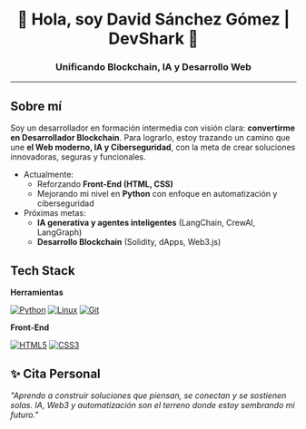 <!--
**DSG-DevShark/DSG-DevShark** is a ✨ _special_ ✨ repository because its `README.md` (this file) appears on your GitHub profile.

Here are some ideas to get you started:

- 🔭 I’m currently working on ...
- 🌱 I’m currently learning ...
- 👯 I’m looking to collaborate on ...
- 🤔 I’m looking for help with ...
- 💬 Ask me about ...
- 📫 How to reach me: ...
- 😄 Pronouns: ...
- ⚡ Fun fact: ...
-->

<h1 align="center">👋 Hola, soy David Sánchez Gómez | DevShark 🦈</h1>
<h3 align="center">Unificando Blockchain, IA y Desarrollo Web</h3>

---

## Sobre mí

Soy un desarrollador en formación intermedia con visión clara: **convertirme en Desarrollador Blockchain**.
Para lograrlo, estoy trazando un camino que une **el Web moderno, IA y Ciberseguridad**, con la meta de crear soluciones innovadoras, seguras y funcionales.

- Actualmente:
    - Reforzando **Front-End (HTML, CSS)**  
    - Mejorando mi nivel en **Python** con enfoque en automatización y ciberseguridad
- Próximas metas:
    - **IA generativa y agentes inteligentes** (LangChain, CrewAI, LangGraph)
    - **Desarrollo Blockchain** (Solidity, dApps, Web3.js)

## Tech Stack

**Herramientas**

[![Python](https://img.shields.io/badge/Python-3776AB?style=for-the-badge&logo=python&logoColor=FFFFFF&labelColor=5d5875)]() [![Linux](https://img.shields.io/badge/Linux-FCC624?style=for-the-badge&logo=linux&logoColor=FFFFFF&labelColor=5d5875)]() [![Git](https://img.shields.io/badge/Git-F05032?style=for-the-badge&logo=git&logoColor=FFFFFF&labelColor=5d5875)]()

**Front-End**

[![HTML5](https://img.shields.io/badge/HTML-E34F26?style=for-the-badge&logo=html5&logoColor=FFFFFF&labelColor=5d5875)]() [![CSS3](https://img.shields.io/badge/CSS-1572B6?style=for-the-badge&logo=css3&logoColor=FFFFFF&labelColor=5d5875)]()

## ✨ Cita Personal

*"Aprendo a construir soluciones que piensan, se conectan y se sostienen solas. IA, Web3 y automatización son el terreno donde estoy sembrando mi futuro."*
